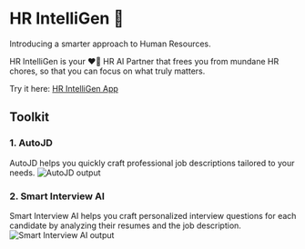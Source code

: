 # HR IntelliGen 🚀

Introducing a smarter approach to Human Resources.

HR IntelliGen is your ❤️‍🔥 HR AI Partner that frees you from mundane HR chores, so that you can focus on what truly matters.

Try it here: [HR IntelliGen App](https://hr-intelligen.streamlit.app/) 

## Toolkit

### 1. AutoJD
AutoJD helps you quickly craft professional job descriptions tailored to your needs.
![AutoJD output](https://github.com/user-attachments/assets/596615ff-4941-4b27-9696-1c012bfd11f3)


### 2. Smart Interview AI
Smart Interview AI helps you craft personalized interview questions for each candidate by analyzing their resumes and the job description.
![Smart Interview AI output](https://github.com/user-attachments/assets/f135f043-6b23-4ad8-98d0-9a26750cae42)
